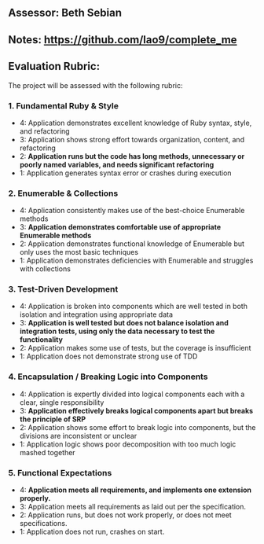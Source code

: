 ## Assessor: Beth Sebian  

## Notes: https://github.com/lao9/complete_me

## Evaluation Rubric:

The project will be assessed with the following rubric:

### 1. Fundamental Ruby & Style

*   4:  Application demonstrates excellent knowledge of Ruby syntax, style, and refactoring
*   3:  Application shows strong effort towards organization, content, and refactoring
*   2:  **Application runs but the code has long methods, unnecessary or poorly named variables, and needs significant refactoring**
*   1:  Application generates syntax error or crashes during execution

### 2. Enumerable & Collections

*   4: Application consistently makes use of the best-choice Enumerable methods
*   3: **Application demonstrates comfortable use of appropriate Enumerable methods**
*   2: Application demonstrates functional knowledge of Enumerable but only uses the most basic techniques
*   1: Application demonstrates deficiencies with Enumerable and struggles with collections

### 3. Test-Driven Development

*   4: Application is broken into components which are well tested in both isolation and integration using appropriate data
*   3: **Application is well tested but does not balance isolation and integration tests, using only the data necessary to test the functionality**
*   2: Application makes some use of tests, but the coverage is insufficient
*   1: Application does not demonstrate strong use of TDD

### 4. Encapsulation / Breaking Logic into Components

*   4: Application is expertly divided into logical components each with a clear, single responsibility
*   3: **Application effectively breaks logical components apart but breaks the principle of SRP**
*   2: Application shows some effort to break logic into components, but the divisions are inconsistent or unclear
*   1: Application logic shows poor decomposition with too much logic mashed together

### 5. Functional Expectations

*   4: **Application meets all requirements, and implements one extension properly.**
*   3: Application meets all requirements as laid out per the specification.
*   2: Application runs, but does not work properly, or does not meet specifications.
*   1: Application does not run, crashes on start.
